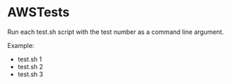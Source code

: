 # AWSTests

Run each test.sh script with the test number as a command line argument.

Example:

* test.sh 1
* test.sh 2
* test.sh 3
